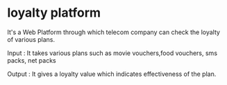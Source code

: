 # loyalty platform
It's a Web Platform through which telecom company can check the loyalty of various plans.

Input  :  It takes various plans such as movie vouchers,food vouchers, sms packs, net packs

Output : It gives a loyalty value which indicates effectiveness of the plan.
